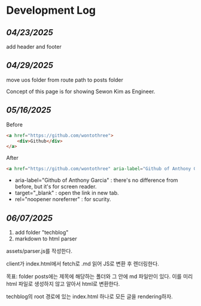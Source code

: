 # Development Log

## *04/23/2025*

add header and footer

## *04/29/2025*

move uos folder from route path to posts folder

Concept of this page is for showing Sewon Kim as Engineer.

## *05/16/2025*

Before

```html
<a href="https://github.com/wontothree">
    <div>Github</div>
</a>
```

After

```html
<a href="https://github.com/wontothree" aria-label="Github of Anthony Garcia" target="_blank" rel="noopener noreferrer">Github</a>
```

- aria-label="Github of Anthony Garcia" : there's no difference from before, but it's for screen reader.
- target="_blank" : open the link in new tab.
- rel="noopener noreferrer" : for scurity.

## *06/07/2025*

1. add folder "techblog"
2. markdown to html parser

assets/parser.js를 작성한다.

client가 index.html에서 fetch로 .md 읽어 JS로 변환 후 렌더링한다.

목표: folder posts에는 제목에 해당하는 폴더와 그 안에 md 파일만이 있다. 이를 미리 html 파일로 생성하지 않고 알아서 html로 변환한다.

techblog의 root 경로에 있는 index.html 하나로 모든 글을 rendering하자.

